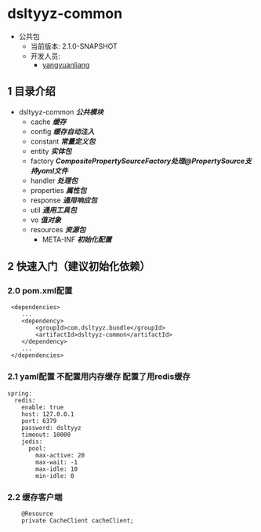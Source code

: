 # dsltyyz-common
- 公共包
  - 当前版本: 2.1.0-SNAPSHOT
  - 开发人员:
    - [yangyuanliang](mailto:yangyuanliang@dsltyyz.com) 
## 1 目录介绍
- dsltyyz-common ___公共模块___
  - cache ___缓存___
  - config ___缓存自动注入___
  - constant ___常量定义包___
  - entity ___实体包___
  - factory ___CompositePropertySourceFactory处理@PropertySource支持yaml文件___
  - handler ___处理包___
  - properties ___属性包___
  - response ___通用响应包___
  - util ___通用工具包___
  - vo ___值对象___
  - resources ___资源包___
      - META-INF ___初始化配置___
## 2 快速入门（建议初始化依赖）
### 2.0 pom.xml配置
~~~
 <dependencies>
    ...
    <dependency>
        <groupId>com.dsltyyz.bundle</groupId>
        <artifactId>dsltyyz-common</artifactId>
    </dependency>
    ...
 </dependencies>
~~~
### 2.1 yaml配置 不配置用内存缓存 配置了用redis缓存
~~~
spring:
  redis:
    enable: true
    host: 127.0.0.1
    port: 6379
    password: dsltyyz
    timeout: 10000
    jedis:
      pool:
        max-active: 20
        max-wait: -1
        max-idle: 10
        min-idle: 0
~~~
### 2.2 缓存客户端
~~~
    @Resource
    private CacheClient cacheClient;
~~~